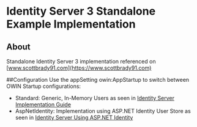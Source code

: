 # Identity Server 3 Standalone Example Implementation

## About
Standalone Identity Server 3 implementation referenced on [www.scottbrady91.com](https://www.scottbrady91.com)

##Configuration
Use the appSetting owin:AppStartup to switch between OWIN Startup configurations:

* Standard: Generic, In-Memory Users as seen in [Identity Server Implementation Guide](https://www.scottbrady91.com/Identity-Server/Identity-Server-3-Standalone-Implementation-Part-1)
* AspNetIdentity: Implementation using ASP.NET Identity User Store as seen in [Identity Server Using ASP.NET Identity](https://www.scottbrady91.com/Identity-Server/Identity-Server-3-using-ASPNET-Identity)
